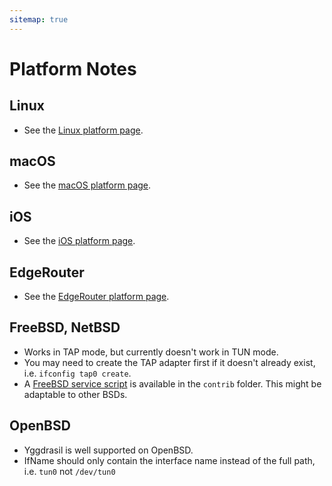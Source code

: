 ```yaml
---
sitemap: true
---
```


# Platform Notes

## Linux

- See the [Linux platform page](platform-linux.md).

## macOS

- See the [macOS platform page](platform-macos.md).

## iOS

- See the [iOS platform page](platform-ios.md).

## EdgeRouter

- See the [EdgeRouter platform page](platform-edgerouter.md).

## FreeBSD, NetBSD

- Works in TAP mode, but currently doesn't work in TUN mode.
- You may need to create the TAP adapter first if it doesn't already exist, i.e. `ifconfig tap0 create`.
- A [FreeBSD service script](https://github.com/yggdrasil-network/yggdrasil-go/blob/master/contrib/freebsd/yggdrasil) is available in the `contrib` folder. This might be adaptable to other BSDs.

## OpenBSD

- Yggdrasil is well supported on OpenBSD.
- IfName should only contain the interface name instead of the full path, i.e. `tun0` not `/dev/tun0`
